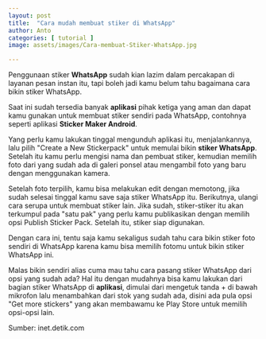 ```yaml
---
layout: post
title:  "Cara mudah membuat stiker di WhatsApp"
author: Anto
categories: [ tutorial ]
image: assets/images/Cara-membuat-Stiker-WhatsApp.jpg

---
```


Penggunaan stiker **WhatsApp** sudah kian lazim dalam percakapan di layanan pesan instan itu, tapi boleh jadi kamu belum tahu bagaimana cara bikin stiker WhatsApp.

Saat ini sudah tersedia banyak **aplikasi** pihak ketiga yang aman dan dapat kamu gunakan untuk membuat stiker sendiri pada WhatsApp, contohnya seperti aplikasi **Sticker Maker Android**.

Yang perlu kamu lakukan tinggal mengunduh aplikasi itu, menjalankannya, lalu pilih "Create a New Stickerpack" untuk memulai bikin **stiker WhatsApp**. Setelah itu kamu perlu mengisi nama dan pembuat stiker, kemudian memilih foto dari yang sudah ada di galeri ponsel atau mengambil foto yang baru dengan menggunakan kamera.


Setelah foto terpilih, kamu bisa melakukan edit dengan memotong, jika sudah selesai tinggal kamu save saja stiker WhatsApp itu. Berikutnya, ulangi cara serupa untuk membuat stiker lain. Jika sudah, stiker-stiker itu akan terkumpul pada "satu pak" yang perlu kamu publikasikan dengan memilih opsi Publish Sticker Pack. Setelah itu, stiker siap digunakan.

Dengan cara ini, tentu saja kamu sekaligus sudah tahu cara bikin stiker foto sendiri di WhatsApp karena kamu bisa memilih fotomu untuk bikin stiker WhatsApp ini.


Malas bikin sendiri alias cuma mau tahu cara pasang stiker WhatsApp dari opsi yang sudah ada? Hal itu dengan mudahnya bisa kamu lakukan dari bagian stiker WhatsApp di **aplikasi**, dimulai dari mengetuk tanda + di bawah mikrofon lalu menambahkan dari stok yang sudah ada, disini ada pula opsi "Get more stickers" yang akan membawamu ke Play Store untuk memilih opsi-opsi lain.

Sumber: inet.detik.com
